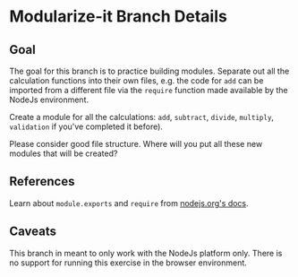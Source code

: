 # Modularize-it Branch Details

## Goal
The goal for this branch is to practice building modules. Separate out all the calculation functions into their own files, e.g. the code for `add` can be imported from a different file via the `require` function made available by the NodeJs environment.

Create a module for all the calculations: `add`, `subtract`, `divide`, `multiply`, `validation` if you've completed it before).

Please consider good file structure. Where will you put all these new modules that will be created?

## References
Learn about `module.exports` and `require` from [nodejs.org's docs](https://nodejs.org/api/modules.html#modules_module_exports).

## Caveats
This branch in meant to only work with the NodeJs platform only. There is no support for running this exercise in the browser environment.
